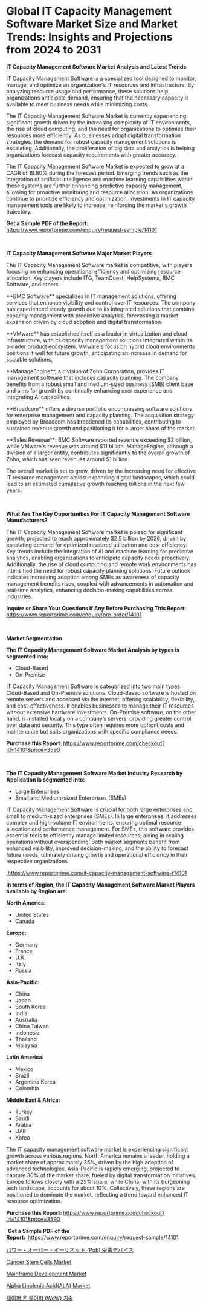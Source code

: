 <p><h1>Global IT Capacity Management Software Market Size and Market Trends: Insights and Projections from 2024 to 2031</h1></p><p><strong>IT Capacity Management Software Market Analysis and Latest Trends</strong></p>
<p><p>IT Capacity Management Software is a specialized tool designed to monitor, manage, and optimize an organization's IT resources and infrastructure. By analyzing resource usage and performance, these solutions help organizations anticipate demand, ensuring that the necessary capacity is available to meet business needs while minimizing costs. </p><p>The IT Capacity Management Software Market is currently experiencing significant growth driven by the increasing complexity of IT environments, the rise of cloud computing, and the need for organizations to optimize their resources more efficiently. As businesses adopt digital transformation strategies, the demand for robust capacity management solutions is escalating. Additionally, the proliferation of big data and analytics is helping organizations forecast capacity requirements with greater accuracy. </p><p>The IT Capacity Management Software Market is expected to grow at a CAGR of 19.80% during the forecast period. Emerging trends such as the integration of artificial intelligence and machine learning capabilities within these systems are further enhancing predictive capacity management, allowing for proactive monitoring and resource allocation. As organizations continue to prioritize efficiency and optimization, investments in IT capacity management tools are likely to increase, reinforcing the market's growth trajectory.</p></p>
<p><strong>Get a Sample PDF of the Report:&nbsp;</strong> <a href="https://www.reportprime.com/enquiry/request-sample/14101">https://www.reportprime.com/enquiry/request-sample/14101</a></p>
<p>&nbsp;</p>
<p><strong>IT Capacity Management Software Major Market Players</strong></p>
<p><p>The IT Capacity Management Software market is competitive, with players focusing on enhancing operational efficiency and optimizing resource allocation. Key players include ITG, TeamQuest, HelpSystems, BMC Software, and others.</p><p>**BMC Software** specializes in IT management solutions, offering services that enhance visibility and control over IT resources. The company has experienced steady growth due to its integrated solutions that combine capacity management with predictive analytics, forecasting a market expansion driven by cloud adoption and digital transformation.</p><p>**VMware** has established itself as a leader in virtualization and cloud infrastructure, with its capacity management solutions integrated within its broader product ecosystem. VMware's focus on hybrid cloud environments positions it well for future growth, anticipating an increase in demand for scalable solutions.</p><p>**ManageEngine**, a division of Zoho Corporation, provides IT management software that includes capacity planning. The company benefits from a robust small and medium-sized business (SMB) client base and aims for growth by continually enhancing user experience and integrating AI capabilities.</p><p>**Broadcom** offers a diverse portfolio encompassing software solutions for enterprise management and capacity planning. The acquisition strategy employed by Broadcom has broadened its capabilities, contributing to sustained revenue growth and positioning it for a larger share of the market.</p><p>**Sales Revenue**: BMC Software reported revenue exceeding $2 billion, while VMware's revenue was around $11 billion. ManageEngine, although a division of a larger entity, contributes significantly to the overall growth of Zoho, which has seen revenues around $1 billion.</p><p>The overall market is set to grow, driven by the increasing need for effective IT resource management amidst expanding digital landscapes, which could lead to an estimated cumulative growth reaching billions in the next few years.</p></p>
<p>&nbsp;</p>
<p><strong>What Are The Key Opportunities For IT Capacity Management Software Manufacturers?</strong></p>
<p><p>The IT Capacity Management Software market is poised for significant growth, projected to reach approximately $2.5 billion by 2026, driven by escalating demand for optimized resource utilization and cost efficiency. Key trends include the integration of AI and machine learning for predictive analytics, enabling organizations to anticipate capacity needs proactively. Additionally, the rise of cloud computing and remote work environments has intensified the need for robust capacity planning solutions. Future outlook indicates increasing adoption among SMEs as awareness of capacity management benefits rises, coupled with advancements in automation and real-time analytics, enhancing decision-making capabilities across industries.</p></p>
<p><strong>Inquire or Share Your Questions If Any Before Purchasing This Report:</strong> <a href="https://www.reportprime.com/enquiry/pre-order/14101">https://www.reportprime.com/enquiry/pre-order/14101</a></p>
<p>&nbsp;</p>
<p><strong>Market Segmentation</strong></p>
<p><strong>The IT Capacity Management Software Market Analysis by types is segmented into:</strong></p>
<p><ul><li>Cloud-Based</li><li>On-Premise</li></ul></p>
<p><p>IT Capacity Management Software is categorized into two main types: Cloud-Based and On-Premise solutions. Cloud-Based software is hosted on remote servers and accessed via the internet, offering scalability, flexibility, and cost-effectiveness. It enables businesses to manage their IT resources without extensive hardware investments. On-Premise software, on the other hand, is installed locally on a company’s servers, providing greater control over data and security. This type often requires more upfront costs and maintenance but suits organizations with specific compliance needs.</p></p>
<p><strong>Purchase this Report:&nbsp;</strong><a href="https://www.reportprime.com/checkout?id=14101&price=3590">https://www.reportprime.com/checkout?id=14101&price=3590</a></p>
<p>&nbsp;</p>
<p><strong>The IT Capacity Management Software Market Industry Research by Application is segmented into:</strong></p>
<p><ul><li>Large Enterprises</li><li>Small and Medium-sized Enterprises (SMEs)</li></ul></p>
<p><p>IT Capacity Management Software is crucial for both large enterprises and small to medium-sized enterprises (SMEs). In large enterprises, it addresses complex and high-volume IT environments, ensuring optimal resource allocation and performance management. For SMEs, this software provides essential tools to efficiently manage limited resources, aiding in scaling operations without overspending. Both market segments benefit from enhanced visibility, improved decision-making, and the ability to forecast future needs, ultimately driving growth and operational efficiency in their respective organizations.</p></p>
<p><a href="https://www.reportprime.com/it-capacity-management-software-r14101">&nbsp;https://www.reportprime.com/it-capacity-management-software-r14101</a></p>
<p><strong>In terms of Region, the IT Capacity Management Software Market Players available by Region are:</strong></p>
<p>
    <p> <strong> North America: </strong>
        <ul>
            <li>United States</li>
            <li>Canada</li>
        </ul>
        </p> 
    <p> <strong> Europe: </strong>
        <ul>
            <li>Germany</li>
            <li>France</li>
            <li>U.K.</li>
            <li>Italy</li>
            <li>Russia</li>
        </ul>
        </p> 
    <p> <strong> Asia-Pacific: </strong>
        <ul>
            <li>China</li>
            <li>Japan</li>
            <li>South Korea</li>
            <li>India</li>
            <li>Australia</li>
            <li>China Taiwan</li>
            <li>Indonesia</li>
            <li>Thailand</li>
            <li>Malaysia</li>
        </ul>
        </p> 
    <p> <strong> Latin America: </strong>
        <ul>
            <li>Mexico</li>
            <li>Brazil</li>
            <li>Argentina Korea</li>
            <li>Colombia</li>
        </ul>
        </p> 
    <p> <strong> Middle East & Africa: </strong>
        <ul>
            <li>Turkey</li>
            <li>Saudi</li>
            <li>Arabia</li>
            <li>UAE</li>
            <li>Korea</li>
        </ul>
    </p>
    </p>
<p><p>The IT capacity management software market is experiencing significant growth across various regions. North America remains a leader, holding a market share of approximately 35%, driven by the high adoption of advanced technologies. Asia-Pacific is rapidly emerging, projected to capture 30% of the market share, fueled by digital transformation initiatives. Europe follows closely with a 25% share, while China, with its burgeoning tech landscape, accounts for about 10%. Collectively, these regions are positioned to dominate the market, reflecting a trend toward enhanced IT resource optimization.</p></p>
<p><strong>Purchase this Report: </strong><a href="https://www.reportprime.com/checkout?id=14101&price=3590">https://www.reportprime.com/checkout?id=14101&price=3590</a></p>
<p>&nbsp;<strong>Get a Sample PDF of the Report:&nbsp;&nbsp;</strong><a href="https://www.reportprime.com/enquiry/request-sample/14101">https://www.reportprime.com/enquiry/request-sample/14101</a></p>
<p><strong></strong></p>
<p><p><a href="https://medium.com/@verniebarton2023/power-over-ethernet-poe-powered-devices-e28c32cef16c">パワー・オーバー・イーサネット (PoE) 受電デバイス</a></p><p><a href="https://medium.com/@zoe.lambert5754/the-cancer-stem-cells-market-report-analyzes-important-operational-and-performance-data-so-one-e82c13b85181?postPublishedType=initial">Cancer Stem Cells Market</a></p><p><a href="https://github.com/Rekhakhatun65/Market-Research-Report-List-1/blob/main/mainframe-development-market.md">Mainframe Development Market</a></p><p><a href="https://issuu.com/reportprime-2/docs/alpha-linolenic-acidala-market-size_8483bb04c137ff">Alpha Linolenic Acid(ALA) Market</a></p><p><a href="https://medium.com/@trevorkruvalis5678/wafer-on-wafer-wow-technology-market-%EC%9D%98-%EA%B8%80%EB%A1%9C%EB%B2%8C-%EC%8B%9C%EC%9E%A5-%EA%B0%9C%EC%9A%94%EB%8A%94-%EC%A0%84-%EC%84%B8%EA%B3%84-%EB%B0%8F-%EC%A3%BC%EC%9A%94-%EC%8B%9C%EC%9E%A5%EC%9D%98-%EC%82%B0%EC%97%85%EC%97%90-%EC%98%81%ED%96%A5%EC%9D%84-%EB%AF%B8%EC%B9%98%EB%8A%94-%EC%A3%BC%EC%9A%94-%ED%8A%B8%EB%A0%8C%EB%93%9C%EC%97%90-%EB%8C%80%ED%95%9C-%EB%8F%85%ED%8A%B9%ED%95%9C-%EA%B4%80%EC%A0%90%EC%9D%84-0206b92f1d1c">웨이퍼 온 웨이퍼 (WoW) 기술</a></p></p>